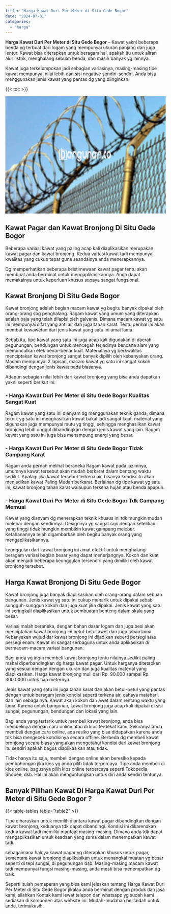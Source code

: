 ```yaml
---
title: "Harga Kawat Duri Per Meter di Situ Gede Bogor"
date: "2024-07-01"
categories: 
  - "harga"
---
```


**Harga Kawat Duri Per Meter di Situ Gede Bogor** – Kawat yakni beberapa benda yg terbuat dari logam yang mempunyai ukuran panjang dan juga lentur. Kawat bisa diterapkan untuk beragam hal, apakah itu untuk aliran alur listrik, menghalang sebuah benda, dan masih banyak yg lainnya.

Kawat juga terkelompokan jadi sebagian variasinya, masing-masing tipe kawat mempunyai nilai lebih dan sisi negative sendiri-sendiri. Anda bisa menggunakan jenis kawat yang pantas dg yang diinginkan.

{{< toc >}}

![Harga Kawat Duri Per Meter di Situ Gede Bogor](/images/jual-kawat-murah09.png)

## Kawat Pagar dan Kawat Bronjong Di Situ Gede Bogor

Beberapa variasi kawat yang paling acap kali diaplikasikan merupakan kawat pagar dan kawat bronjong. Kedua variasi kawat tadi mempunyai kwalitas yang cukup tepat guna seandainya anda menerapkannya.

Dg memperhatikan beberapa keistimewaan kawat pagar tentu akan membuat anda berminat untuk mengaplikasikannya. Anda dapat memakainya untuk keperluan khusus supaya sangat fungsional.

## Kawat Bronjong Di Situ Gede Bogor

Kawat bronjong adalah bagian macam kawat yg begitu banyak dipakai oleh orang-orang sbg penghalang. Ragam kawat yang umum yang diterapkan adalah baja yang telah dilapisi oleh galvanis. Dimana macam kawat yg satu ini mempunyai sifat yang anti air dan juga tahan karat. Tentu perihal ini akan membat kewawetan dari jenis kawat yang satu ini amat lama.

Sebab itu, tipe kawat yang satu ini juga acap kali digunakan di daerah pegunungan, bendungan untuk mencegah terjadinya bencana alam yang memunculkan efek benar-benar kuat. Materialnya yg berkwalitas menciptakan kawat bronjong sangat banyak dipilih oleh kebanyakan orang. Macam mempunyai 2 lapisan, macam kawat yg satu ini sangat kokoh dibandingi dengan jenis kawat pada biasanya.

Adapun sebagian nilai lebih dari kawat bronjong yang bisa anda dapatkan yakni seperti berikut ini:

### \- Harga Kawat Duri Per Meter di Situ Gede Bogor Kualitas Sangat Kuat

Ragam kawat yang satu ini dianyam dg menggunakan teknik ganda, dimana teknik yg satu ini menghasilkan kawat bakal jadi sangat kuat. material yang digunakan juga mempunyai mutu yg tinggi, sehingga menghasilkan kawat bronjong lebih unggul dibandingkan dengan jenis kawat yang lain. Ragam kawat yang satu ini juga bisa menampung energi yang besar.

### \- Harga Kawat Duri Per Meter di Situ Gede Bogor Tidak Gampang Karat

Ragam anda pernah melihat beraneka Ragam kawat pada lazimnya, umumnya kawat tersebut akan mudah berkarat dalam bentang waktu sedikit. Apalagi jika kawat tersebut terkena air, bisanya kondisi itu akan menjadikan kawat Paling Mudah berkarat. Berlainan dg tipe kawat yg satu ini, kawat bronjong tahan karat walaupun terkena hujan atau benda apapun.

### \- Harga Kawat Duri Per Meter di Situ Gede Bogor Tdk Gampang Memuai

Kawat yang dianyam dg menerapkan teknik khusus ini tdk mungkin mudah melebar dengan sendirinya. Designnya yg sangat rapi dengan ketelitian yang tinggi tidak mungkin membikin kawat gampang melebar. Ketahanannya telah digambarkan oleh begitu banyak orang yang mengaplikasikannya.

keunggulan dari kawat bronjong ini amat efektif untuk menghalangi beragam variasi bagian besar yang dapat menerjangnya. Kokoh dan kuat akan menjadi beberapa keunggulan tersendiri yang dimiliki oleh kawat bronjong tersebut.

## Harga Kawat Bronjong Di Situ Gede Bogor

Kawat bronjong juga banyak diaplikasikan oleh orang-orang dalam sebuah bangunan. Jenis kawat yg satu ini cukup menarik untuk dipakai sebab sungguh-sungguh kokoh dan juga kuat jika dipakai. Jenis kawat yang satu ini seringkali diaplikasikan untuk pembuatan benteng dalam skala yang besar.

Variasi malah beraneka, dengan bahan dasar logam dan juga besi akan menciptakan kawat bronjong ini betul-betul awet dan juga tahan lama. Kebanyakan wujud dar kawat bronjong ini dijadikan seperti persegi atau persegi enam. Kawat ini sangat serbaguna untuk anda aplikasikan di bermacam-macam variasi bangunan.

Bagi anda yg ingin membeli kawat bronjong tentu nilainya sedikit paling mahal diperbandingkan dg harga kawat pagar. Untuk harganya ditetapkan yang sesuai dengan dengan ukuran dan juga kualitas material yang diaplikasikan. Harga kawat bronjong muli dari Rp. 90.000 sampai Rp. 300.0000 untuk tiap meternya.

Jenis kawat yang satu ini juga tahan karat dan akan betul-betul yang pantas dengan untuk beragam jenis kondisi seperti terkena air, cahaya matahari, dan lain sebagainya. Kawat akan kokoh dan awet dalam rentang waktu yang lama. Karena untuk bangunan, kawat bronjong juga acap kali dipakai di sisi sungai, pegunungan, bendungan dan lokasi yang lain.

Bagi anda yang tertarik untuk membeli kawat bronjong, anda bisa membelinya dengan cara online atau di kios terdekat kami. Sekiranya anda membeli dengan cara online, ada resiko yang bisa didapatkan karena anda tdk bisa mengecek kondisinya secara offline. Berbeda dg membeli kawat bronjong secara biasa yang akan mengetahui kondisi dari kawat bronjong itu sendiri apakah bagus diaplikasikan atau tidak.

Tidak hanya itu saja, membeli dengan online akan beresiko kepada pembohongan jika kios yg anda pilih tidak terpercaya. Tipe anda membeli di kios online, bagusnya pilih kios online terpercaya seperti Tokopedia, Shopee, dsb. Hal ini akan menguntungkan untuk diri anda sendiri tentunya.

## Banyak Pilihan Kawat Di Harga Kawat Duri Per Meter di Situ Gede Bogor ?

{{< table-tables table="table2" >}}

Tipe diharuskan untuk memlih diantara kawat pagar dibandingkan dengan kawat bronjong, keduanya tdk dapat dibandingi. Kondisi ini dikarenakan kedua kawat tadi memiliki manfaat masing-masing. Dimana anda tdk dapat mengaplikasikan untuk keadaan yang sama dalam menempatkan kawat tadi.

sebagaimana halnya kawat pagar yg diterapkan khusus untuk pagar, sementara kawat bronjong diaplikasikan untuk menangkal muatan yg besar seperti di tepi sungai, di pegunungan dsb. Masing-masing macam kawat tadi mempunyai fungsi masing-masing, anda mesti bisa menempatkan dg baik.

Seperti itulah pemaparan yang bisa kami jelaskan tentang Harga Kawat Duri Per Meter di Situ Gede Bogor jikalau anda berminat dengan produk dan jasa kami, silahkan Kontak kami lewat telepon dan whatsapp yg sudah kami sediakan di komponen atas website ini. Mudah-mudahan berfaidah untuk anda, terimakasih.
